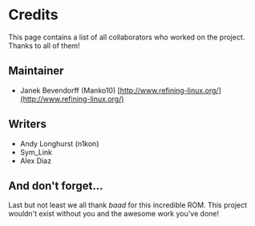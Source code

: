 # Credits

This page contains a list of all collaborators who worked on the project. Thanks
to all of them!

## Maintainer
 * Janek Bevendorff (Manko10) [http://www.refining-linux.org/](http://www.refining-linux.org/)


## Writers
 * Andy Longhurst (n1kon)
 * Sym_Link
 * Alex Diaz
 

## And don't forget…
Last but not least we all thank *baad* for this incredible ROM. This project wouldn't
exist without you and the awesome work you've done!
